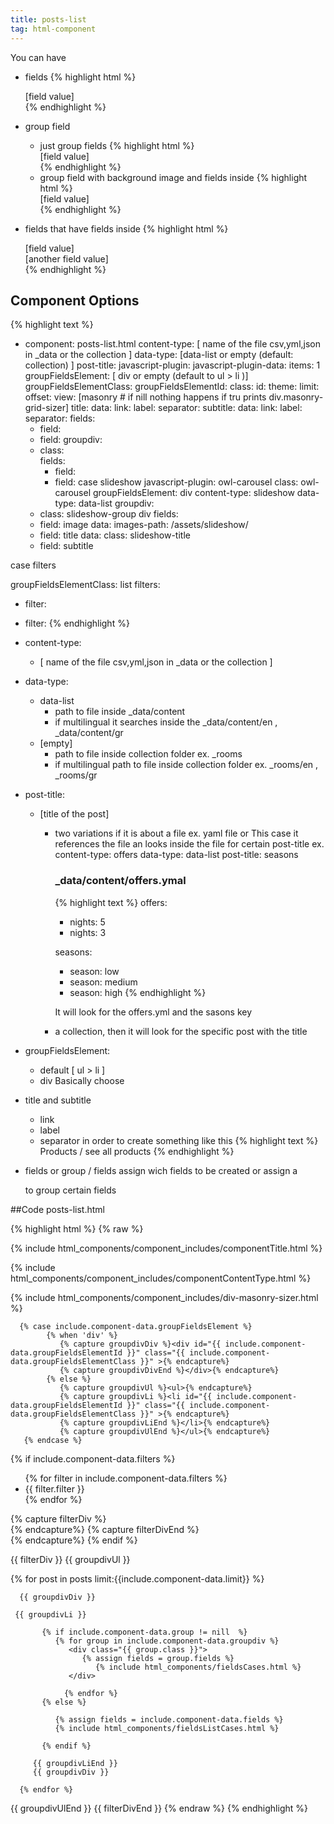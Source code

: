 ```yaml
---
title: posts-list
tag: html-component
---
```

You can have 

 - fields
{% highlight html %}
         <div class="anyclass">[field value]</div>
 {% endhighlight %}        
 - group field
 
    - just group fields
 {% highlight html %} 
            <div class="groupclas">
               <div class="anyclass">[field value]</div>
             </div>
 {% endhighlight %} 
    - group field with background image and fields inside
 {% highlight html %} 
             <div class="groupclas" style="background:url(./url/imagename.jpg)">
               <div class="anyclass">[field value]</div>
             </div>
  {% endhighlight %}          
 - fields that have fields inside
 {% highlight html %}
               <div class="anyclass">[field value] <div class="anotherclass">[another field value]</div>
 {% endhighlight %} 

## Component Options

{% highlight text %}
- component: posts-list.html
  content-type: [ name of the file csv,yml,json in _data or the collection ]
  data-type: [data-list  or empty (default: collection) ]
  post-title:
  javascript-plugin:
  javascript-plugin-data:
    items: 1
  groupFieldsElement: [ div or empty (default to ul > li )]
  groupFieldsElementClass:
  groupFieldsElementId: 
  class:
  id:
  theme:
  limit:
  offset:
  view: [masonry # if nill nothing happens if tru prints div.masonry-grid-sizer]
  title:
   data:
    link:
    label:
    separator:
  subtitle:
   data:
    link:
    label:
    separator:
  fields:
   - field:
   - field:
  groupdiv:
   - class:           
     fields:
       - field:
       - field:
case slideshow
   javascript-plugin: owl-carousel
   class: owl-carousel
   groupFieldsElement: div
   content-type: slideshow
   data-type: data-list
   groupdiv:
    - class: slideshow-group div
     fields:
    - field: image
      data:
      images-path: /assets/slideshow/
    - field: title
      data:
      class: slideshow-title
    - field: subtitle
   
case filters

  groupFieldsElementClass: list
  filters:
   - filter: 
   - filter:
{% endhighlight %}
         
- content-type:
   - [ name of the file csv,yml,json in _data or the collection ]
- data-type:
   - data-list 
      - path to file inside _data/content
      - if multilingual it searches inside the _data/content/en , _data/content/gr
   - [empty] 
      - path to file inside collection folder ex. _rooms
      - if multilingual path to file inside collection folder ex. _rooms/en , _rooms/gr
- post-title:
   - [title of the post]
      -  two variations if it is about a file ex. yaml file or
         This case it references the file an looks inside the file for certain post-title
         ex. 
         content-type: offers
         data-type: data-list
         post-title: seasons
         ### _data/content/offers.ymal
         {% highlight text %}
         offers:
         - nights: 5
         - nights: 3

         seasons:
         - season: low
         - season: medium
         - season: high
         {% endhighlight %}
         
         It will look for the offers.yml and the sasons key
       - a collection, then it will look for the specific post with the title
       
- groupFieldsElement:
    - default [ ul > li ]
    - div
    Basically choose 
        
- title and subtitle
   - link
   - label
   - separator
   in order to create something like this
    {% highlight text %}
      Products / see all products
         {% endhighlight %}
- fields or group / fields
  assign wich fields to be created or assign a <div> to group certain fields 
  


##Code
posts-list.html

{% highlight html %}
{% raw %}
<!-- COMPONENT TITLE -->
{% include html_components/component_includes/componentTitle.html %}    

<!-- Check the content type - Data or Collections - Posts -->
   {% include html_components/component_includes/componentContentType.html %}    
<!-- MASONRY -->
   {% include html_components/component_includes/div-masonry-sizer.html %}
      
<!-- Check the group  html element -->      
      {% case include.component-data.groupFieldsElement %}
            {% when 'div' %}
               {% capture groupdivDiv %}<div id="{{ include.component-data.groupFieldsElementId }}" class="{{ include.component-data.groupFieldsElementClass }}" >{% endcapture%}
               {% capture groupdivDivEnd %}</div>{% endcapture%}
            {% else %}
               {% capture groupdivUl %}<ul>{% endcapture%}
               {% capture groupdivLi %}<li id="{{ include.component-data.groupFieldsElementId }}" class="{{ include.component-data.groupFieldsElementClass }}" >{% endcapture%}
               {% capture groupdivLiEnd %}</li>{% endcapture%}
               {% capture groupdivUlEnd %}</ul>{% endcapture%}      
       {% endcase %}

{% if include.component-data.filters %}
<!--    Filters for the listsjs  -->
<div class="filter-categories">
   <ul>
      {% for filter in include.component-data.filters %}
            <li id="filter-{{ filter.filter }}" data-category-name="{{ filter.filter }}">
              {{ filter.filter }}
               </li>
         {% endfor %}
   </ul>
</div>
  {% capture filterDiv %}<div id="{{ include.component-data.groupFieldsElementId }}" class="{{ include.component-data.groupFieldsElementClass }}" >{% endcapture%}
  {% capture filterDivEnd %}</div>{% endcapture%}
{% endif %}

{{ filterDiv }}
     {{ groupdivUl }}
<!-- Loop through the posts and set a limit if there it exists -->
   {% for post in posts limit:{{include.component-data.limit}} %} 
<!--  IF div -->  
      {{ groupdivDiv }}
<!-- If list -->
     {{ groupdivLi }}
<!--  If there is grouping div got fields -->
           {% if include.component-data.group != nill  %}
              {% for group in include.component-data.groupdiv %}
                 <div class="{{ group.class }}">
                    {% assign fields = group.fields %}                   
                       {% include html_components/fieldsCases.html %}
                 </div>
<!--  END loop in group -->
                {% endfor %}   
           {% else %}
<!-- Just print the fields -->
<!-- Loop each field in the component -->
              {% assign fields = include.component-data.fields %}    
              {% include html_components/fieldsListCases.html %}
<!--  END IF to check for GROUP -->
           {% endif %}
<!--    END Component HTML WRAPPER ELEMENT -->
         {{ groupdivLiEnd }}
         {{ groupdivDiv }}
<!-- End loop in posts -->
      {% endfor %} 
   {{ groupdivUlEnd }}
{{ filterDivEnd }}
{% endraw %}
{% endhighlight %}



